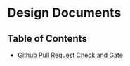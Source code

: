 # Design Documents

## Table of Contents

* [Github Pull Request Check and Gate](github-pr-check-gate.md)
